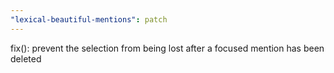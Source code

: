 ```yaml
---
"lexical-beautiful-mentions": patch
---
```


fix(): prevent the selection from being lost after a focused mention has been deleted
